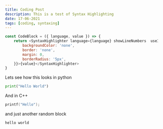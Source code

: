 ```yaml
---
title: Coding Post
description: This is a test of Syntax Highlighting
date: 17-06-2021
tags: [coding, syntaxing]
---
```


```javascript
const CodeBlock = ({ language, value }) => {
    return <SyntaxHighlighter language={language} showLineNumbers  useInlineStyles={false} customStyle={{
        backgroundColor: 'none',
        border: 'none',
        margin: 0,
        borderRadius: '5px',
    }}>{value}</SyntaxHighlighter>
}
```
Lets see how this looks in python

```python
print("Hello World")
```
And in C++
```c
printf("Hello");
```
and just another random block

```hello world```
